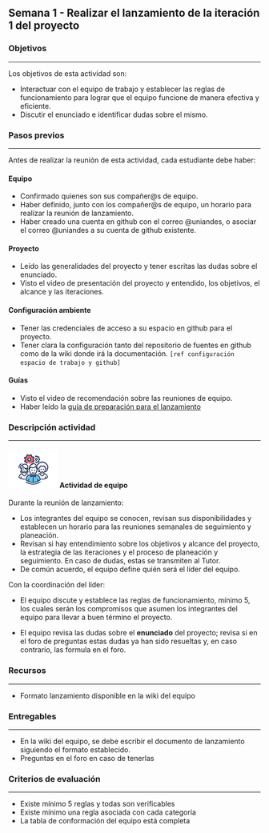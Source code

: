 ## Semana 1 - Realizar el lanzamiento de la iteración 1 del proyecto

### Objetivos

---

Los objetivos de esta actividad son:

- Interactuar con el equipo de trabajo y establecer las reglas de funcionamiento para lograr que el equipo funcione de manera efectiva y eficiente.
- Discutir el enunciado e identificar dudas sobre el mismo.

### Pasos previos

---

Antes de realizar la reunión de esta actividad, cada estudiante debe haber:

#### Equipo

- Confirmado quienes son sus compañer@s de equipo.
- Haber definido, junto con los compañer@s de equipo, un horario para realizar la reunión de lanzamiento.
- Haber creado una cuenta en github con el correo @uniandes, o asociar el correo @uniandes a su cuenta de github existente.

#### Proyecto

- Leído las generalidades del proyecto y tener escritas las dudas sobre el enunciado.
- Visto el video de presentación del proyecto y entendido, los objetivos, el alcance y las iteraciones.

#### Configuración ambiente

- Tener las credenciales de acceso a su espacio en github para el proyecto.
- Tener clara la configuración tanto del repositorio de fuentes en github como de la wiki donde irá la documentación. `[ref configuración espacio de trabajo y github]`

#### Guías

- Visto el video de recomendación sobre las reuniones de equipo.
- Haber leído la [guía de preparación para el lanzamiento](https://ticsw.github.io/mt1_guias_proyecto/semanas/semana1/s1_guia_lanzamiento)

### Descripción actividad

---

#### ![](./../../assets/images/grupo.png) Actividad de equipo

Durante la reunión de lanzamiento:

- Los integrantes del equipo se conocen, revisan sus disponibilidades y establecen un horario para las reuniones semanales de
  seguimiento y planeación.
- Revisan si hay entendimiento sobre los objetivos y alcance del proyecto,
  la estrategia de las iteraciones y el proceso de planeación y seguimiento. En caso de dudas, estas se transmiten al Tutor.
- De común acuerdo, el equipo define quién será el líder del equipo.

Con la coordinación del líder:

- El equipo discute y establece las reglas de funcionamiento, mínimo 5, los cuales serán los compromisos que asumen los integrantes del equipo para llevar a buen término el proyecto.

- El equipo revisa las dudas sobre el **enunciado** del proyecto; revisa si en el foro de preguntas
  estas dudas ya han sido resueltas y, en caso contrario, las formula en el foro.

### Recursos

---

- Formato lanzamiento disponible en la wiki del equipo

### Entregables

---

- En la wiki del equipo, se debe escribir el documento de lanzamiento siguiendo el formato establecido.
- Preguntas en el foro en caso de tenerlas

### Criterios de evaluación

---

- Existe mínimo 5 reglas y todas son verificables
- Existe mínimo una regla asociada con cada categoría
- La tabla de conformación del equipo está completa
